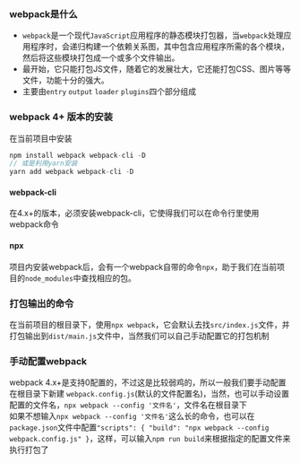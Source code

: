 ### webpack是什么
- `webpack`是一个现代`JavaScript`应用程序的静态模块打包器，当`webpack`处理应用程序时，会递归构建一个依赖关系图，其中包含应用程序所需的各个模块，然后将这些模块打包成一个或多个文件输出。  
- 最开始，它只能打包JS文件，随着它的发展壮大，它还能打包CSS、图片等等文件，功能十分的强大。  
- 主要由`entry` `output` `loader` `plugins`四个部分组成
### webpack 4+ 版本的安装
在当前项目中安装  
```js
npm install webpack webpack-cli -D 
// 或是利用yarn安装
yarn add webpack webpack-cli -D
```  
#### webpack-cli
在4.x+的版本，必须安装webpack-cli，它使得我们可以在命令行里使用webpack命令
#### npx
项目内安装webpack后，会有一个webpack自带的命令`npx`，助于我们在当前项目的`node_modules`中查找相应的包。
### 打包输出的命令
在当前项目的根目录下，使用`npx webpack`，它会默认去找`src/index.js`文件，并打包输出到`dist/main.js`文件中，当然我们可以自己手动配置它的打包机制
### 手动配置webpack
webpack 4.x+是支持0配置的，不过这是比较弱鸡的，所以一般我们要手动配置  
在根目录下新建 `webpack.config.js`(默认的文件配置名)，当然，也可以手动设置配置的文件名，`npx webpack --config '文件名'`，文件名在根目录下  
如果不想输入`npx webpack --config '文件名'`这么长的命令，也可以在`package.json`文件中配置`"scripts": { "build": "npx webpack --config webpack.config.js" }`，这样，可以输入`npm run build`来根据指定的配置文件来执行打包了
